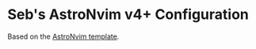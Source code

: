 # Seb's AstroNvim v4+ Configuration

Based on the [AstroNvim template](https://github.com/AstroNvim/template).

